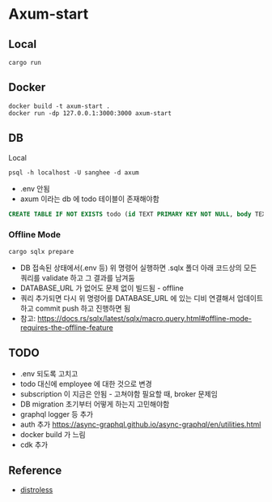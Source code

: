 # Axum-start

## Local

```
cargo run
```

## Docker

```
docker build -t axum-start .
docker run -dp 127.0.0.1:3000:3000 axum-start
```

## DB

Local

```
psql -h localhost -U sanghee -d axum
```

- .env 안됨
- axum 이라는 db 에 todo 테이블이 존재해야함

```sql
CREATE TABLE IF NOT EXISTS todo (id TEXT PRIMARY KEY NOT NULL, body TEXT NOT NULL, complete BOOLEAN NOT NULL);
```

### Offline Mode

```
cargo sqlx prepare
```

* DB 접속된 상태에서(.env 등) 위 명령어 실행하면 .sqlx 폴더 아래 코드상의 모든 쿼리를 validate 하고 그 결과를 남겨둠
* DATABASE_URL 가 없어도 문제 없이 빌드됨 - offline
* 쿼리 추가되면 다시 위 명령어를 DATABASE_URL 에 있는 디비 연결해서 업데이트하고 commit push 하고 진행하면 됨
* 참고: https://docs.rs/sqlx/latest/sqlx/macro.query.html#offline-mode-requires-the-offline-feature

## TODO

- .env 되도록 고치고
- todo 대신에 employee 에 대한 것으로 변경
- subscription 이 지금은 안됨 - 고쳐야함 필요할 때, broker 문제임
- DB migration 초기부터 어떻게 하는지 고민해야함
- graphql logger 등 추가
- auth 추가 https://async-graphql.github.io/async-graphql/en/utilities.html
- docker build 가 느림
- cdk 추가

## Reference

- [distroless](https://github.com/GoogleContainerTools/distroless/blob/main/examples/rust/Dockerfile)
